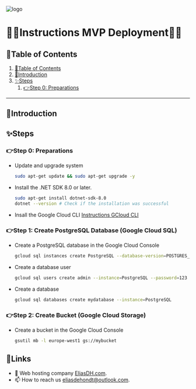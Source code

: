 ![logo](https://eliasdh.com/assets/media/images/logo-github.png)
# 💙🤍Instructions MVP Deployment🤍💙

## 📘Table of Contents

1. [📘Table of Contents](#📘table-of-contents)
2. [🖖Introduction](#🖖introduction)
3. [✨Steps](#✨steps)
    1. [👉Step 0: Preparations](#👉step-0-preparations)

---

## 🖖Introduction



## ✨Steps

### 👉Step 0: Preparations

- Update and upgrade system
    ```bash	
    sudo apt-get update && sudo apt-get upgrade -y
    ```

- Install the .NET SDK 8.0 or later.
    ```bash	
    sudo apt-get install dotnet-sdk-8.0
    dotnet --version # Check if the installation was successful
    ```
- Insall the Google Cloud CLI [Instructions GCloud CLI](https://github.com/EliasDeHondt/IntegrationProject1-Deployment/blob/main/Documentation/Instructions-GCloud-CLI.md)

### 👉Step 1: Create PostgreSQL Database (Google Cloud SQL)

- Create a PostgreSQL database in the Google Cloud Console
    ```bash	
    gcloud sql instances create PostgreSQL --database-version=POSTGRES_13 --region=europe-west1
    ```

- Create a database user
    ```bash
    gcloud sql users create admin --instance=PostgreSQL --password=123
    ```
    
- Create a database
    ```bash
    gcloud sql databases create mydatabase --instance=PostgreSQL
    ```

### 👉Step 2: Create Bucket (Google Cloud Storage)

- Create a bucket in the Google Cloud Console
    ```bash	
    gsutil mb -l europe-west1 gs://mybucket
    ```


## 🔗Links
- 👯 Web hosting company [EliasDH.com](https://eliasdh.com).
- 📫 How to reach us eliasdehondt@outlook.com.